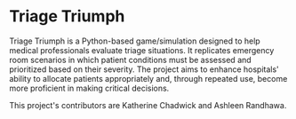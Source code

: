 # Triage Triumph
Triage Triumph is a Python-based game/simulation designed to help medical professionals evaluate triage situations. It replicates emergency room scenarios in which patient conditions must be assessed and prioritized based on their severity. 
The project aims to enhance hospitals' ability to allocate patients appropriately and, through repeated use, become more proficient in making critical decisions. 

This project's contributors are Katherine Chadwick and Ashleen Randhawa.

